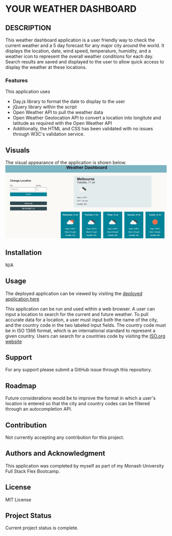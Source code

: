 # YOUR WEATHER DASHBOARD

## DESCRIPTION

This weather dashboard application is a user friendly way to check the current weather and a 5 day forecast for any major city around the world. It displays the location, date, wind speed, temperature, humidity, and a weather icon to represent the overall weather conditions for each day. Search results are saved and displayed to the user to allow quick access to display the weather at these locations.

### Features
This application uses
* Day.js library to format the date to display to the user
* jQuery library within the script
* Open Weather API to pull the weather data
* Open Weather Geolocation API to convert a location into longitute and latitude as required with the Open Weather API
* Additionally, the HTML and CSS has been validated with no issues through W3C's validation service.

## Visuals

The visual appearance of the application is shown below.
![Application screenshot](screenshot.png)

## Installation

N/A

## Usage 

The deployed application can be viewed by visiting the [deployed application here]()

This application can be run and used within a web browser. A user can input a location to search for the current and future weather. To pull accurate data for a location, a user must input both the name of the city, and the country code in the two labeled input fields. The country code must be in ISO 1366 format, which is an international standard to represent a given country. Users can search for a countries code by visiting the [ISO.org website](https://www.iso.org/iso-3166-country-codes.html)

## Support

For any support please submit a GitHub issue through this repository.

## Roadmap

Future considerations would be to improve the format in which a user's location is entered so that the city and country codes can be filtered through an autocompletion API.

## Contribution

Not currently accepting any contribution for this project.

## Authors and Acknowledgment

This application was completed by myself as part of my Monash University Full Stack Flex Bootcamp.

## License 

MIT License

## Project Status

Current project status is complete.
